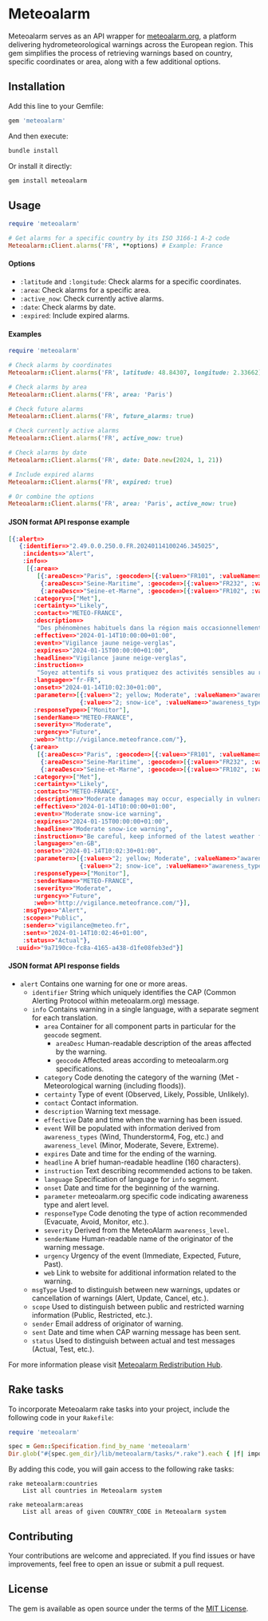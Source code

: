 # Meteoalarm

Meteoalarm serves as an API wrapper for [meteoalarm.org](https://meteoalarm.org/en/live/), a platform delivering hydrometeorological warnings across the European region. This gem simplifies the process of retrieving warnings based on country, specific coordinates or area, along with a few additional options.

## Installation

Add this line to your Gemfile:

```ruby
gem 'meteoalarm'
```

And then execute:

```bash
bundle install
```

Or install it directly:

```bash
gem install meteoalarm
```

## Usage

```ruby
require 'meteoalarm'

# Get alarms for a specific country by its ISO 3166-1 A-2 code
Meteoalarm::Client.alarms('FR', **options) # Example: France
```

#### Options

- `:latitude` and `:longitude`: Check alarms for a specific coordinates.
- `:area`: Check alarms for a specific area.
- `:active_now`: Check currently active alarms.
- `:date`: Check alarms by date.
- `:expired`: Include expired alarms.

#### Examples

```ruby
require 'meteoalarm'

# Check alarms by coordinates
Meteoalarm::Client.alarms('FR', latitude: 48.84307, longitude: 2.33662)

# Check alarms by area
Meteoalarm::Client.alarms('FR', area: 'Paris')

# Check future alarms
Meteoalarm::Client.alarms('FR', future_alarms: true)

# Check currently active alarms
Meteoalarm::Client.alarms('FR', active_now: true)

# Check alarms by date
Meteoalarm::Client.alarms('FR', date: Date.new(2024, 1, 21))

# Include expired alarms
Meteoalarm::Client.alarms('FR', expired: true)

# Or combine the options
Meteoalarm::Client.alarms('FR', area: 'Paris', active_now: true)
```

#### JSON format API response example

```json
[{:alert=>                                                                           
   {:identifier=>"2.49.0.0.250.0.FR.20240114100246.345025",                          
    :incidents=>"Alert",                                                             
    :info=>                                                                          
     [{:area=>
        [{:areaDesc=>"Paris", :geocode=>[{:value=>"FR101", :valueName=>"NUTS3"}]},
         {:areaDesc=>"Seine-Maritime", :geocode=>[{:value=>"FR232", :valueName=>"NUTS3"}]},
         {:areaDesc=>"Seine-et-Marne", :geocode=>[{:value=>"FR102", :valueName=>"NUTS3"}]}],
       :category=>["Met"],
       :certainty=>"Likely",
       :contact=>"METEO-FRANCE",
       :description=>
        "Des phénomènes habituels dans la région mais occasionnellement et localement dangereux sont prévus (exemple : mistral, orage d'été, montée des eaux, fortes vagues submergeant le littoral).",
       :effective=>"2024-01-14T10:00:00+01:00",
       :event=>"Vigilance jaune neige-verglas",
       :expires=>"2024-01-15T00:00:00+01:00",
       :headline=>"Vigilance jaune neige-verglas",
       :instruction=>
        "Soyez attentifs si vous pratiquez des activités sensibles au risque météorologique ou à proximité d'un rivage ou d'un cours d'eau. Tenez-vous au courant de l'évolution de la situation.",
       :language=>"fr-FR",
       :onset=>"2024-01-14T10:02:30+01:00",
       :parameter=>[{:value=>"2; yellow; Moderate", :valueName=>"awareness_level"}, 
                    {:value=>"2; snow-ice", :valueName=>"awareness_type"}],
       :responseType=>["Monitor"],
       :senderName=>"METEO-FRANCE",
       :severity=>"Moderate",
       :urgency=>"Future",
       :web=>"http://vigilance.meteofrance.com/"},
      {:area=>
        [{:areaDesc=>"Paris", :geocode=>[{:value=>"FR101", :valueName=>"NUTS3"}]},
         {:areaDesc=>"Seine-Maritime", :geocode=>[{:value=>"FR232", :valueName=>"NUTS3"}]},
         {:areaDesc=>"Seine-et-Marne", :geocode=>[{:value=>"FR102", :valueName=>"NUTS3"}]}],
       :category=>["Met"],
       :certainty=>"Likely",
       :contact=>"METEO-FRANCE",
       :description=>"Moderate damages may occur, especially in vulnerable or in exposed areas and to people who carry out weather-related activities.",
       :effective=>"2024-01-14T10:00:00+01:00",
       :event=>"Moderate snow-ice warning",
       :expires=>"2024-01-15T00:00:00+01:00",
       :headline=>"Moderate snow-ice warning",
       :instruction=>"Be careful, keep informed of the latest weather forecast.",
       :language=>"en-GB",
       :onset=>"2024-01-14T10:02:30+01:00",
       :parameter=>[{:value=>"2; yellow; Moderate", :valueName=>"awareness_level"}, 
                    {:value=>"2; snow-ice", :valueName=>"awareness_type"}],
       :responseType=>["Monitor"],
       :senderName=>"METEO-FRANCE",
       :severity=>"Moderate",
       :urgency=>"Future",
       :web=>"http://vigilance.meteofrance.com/"}],
    :msgType=>"Alert",
    :scope=>"Public",
    :sender=>"vigilance@meteo.fr",
    :sent=>"2024-01-14T10:02:46+01:00",
    :status=>"Actual"},
  :uuid=>"9a7190ce-fc8a-4165-a438-d1fe08feb3ed"}]

```

#### JSON format API response fields
- `alert` Contains one warning for one or more areas. 
    - `identifier` String which uniquely identifies the CAP (Common Alerting Protocol within meteoalarm.org) message.
    - `info` Contains warning in  a single language, with a separate segment for each translation.
        - `area` Container for all component parts in particular for the `geocode` segment.
            - `areaDesc` Human-readable description of the areas affected by the warning.
            - `geocode` Affected areas according to meteoalarm.org specifications.
        - `category` Code denoting the category of the warning (Met - Meteorological warning (including floods)).
        - `certainty` Type of event (Observed, Likely, Possible, Unlikely).
        - `contact` Contact information.
        - `description` Warning text message.
        - `effective` Date and time when the warning has been issued.
        - `event` Will be populated with information derived from `awareness_types` (Wind, Thunderstorm4, Fog, etc.) and `awareness_level` (Minor, Moderate, Severe, Extreme).
        - `expires` Date and time for the ending of the warning.
        - `headline` A brief human-readable headline (160 characters).
        - `instruction` Text describing recommended actions to be taken.
        - `language` Specification of language for `info` segment.
        - `onset` Date and time for the beginning of the warning.
        - `parameter` meteoalarm.org specific code indicating awareness type and alert level.
        - `responseType` Code denoting the type of action recommended (Evacuate, Avoid, Monitor, etc.).
        - `severity` Derived from the MeteoAlarm `awareness_level`.
        - `senderName` Human-readable name of the originator of the warning message. 
        - `urgency` Urgency of the event (Immediate, Expected, Future, Past).
        - `web` Link to website for additional information related to the warning.
    - `msgType` Used to distinguish between new warnings, updates or cancellation of warnings (Alert, Update, Cancel, etc.).
    - `scope` Used to distinguish between public and restricted warning information (Public, Restricted, etc.).         
    - `sender` Email address of originator of warning. 
    - `sent` Date and time when CAP warning message has been sent.
    - `status` Used to distinguish between actual and test messages (Actual, Test, etc.). 

For more information please visit [Meteoalarm Redistribution Hub](https://www.meteoalarm.org/en/live/page/redistribution-hub).

## Rake tasks

To incorporate Meteoalarm rake tasks into your project, include the following code in your `Rakefile`:
```ruby
require 'meteoalarm'

spec = Gem::Specification.find_by_name 'meteoalarm'
Dir.glob("#{spec.gem_dir}/lib/meteoalarm/tasks/*.rake").each { |f| import f }
```
By adding this code, you will gain access to the following rake tasks:
```
rake meteoalarm:countries
    List all countries in Meteoalarm system

rake meteoalarm:areas
    List all areas of given COUNTRY_CODE in Meteoalarm system
```

## Contributing

Your contributions are welcome and appreciated. If you find issues or have improvements, feel free to open an issue or submit a pull request.

## License

The gem is available as open source under the terms of the [MIT License](LICENSE.txt).

